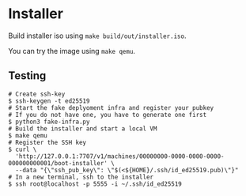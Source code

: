 # Installer

Build installer iso using `make build/out/installer.iso`.

You can try the image using `make qemu`.

## Testing

```
# Create ssh-key
$ ssh-keygen -t ed25519
# Start the fake deplyoment infra and register your pubkey
# If you do not have one, you have to generate one first
$ python3 fake-infra.py
# Build the installer and start a local VM
$ make qemu
# Register the SSH key
$ curl \
  'http://127.0.0.1:7707/v1/machines/00000000-0000-0000-0000-000000000001/boot-installer' \
  --data "{\"ssh_pub_key\": \"$(<${HOME}/.ssh/id_ed25519.pub)\"}"
# In a new terminal, ssh to the installer
$ ssh root@localhost -p 5555 -i ~/.ssh/id_ed25519
```
